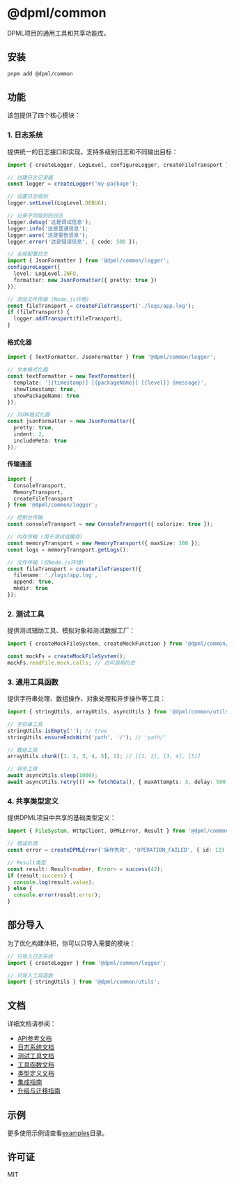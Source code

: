 # @dpml/common

DPML项目的通用工具和共享功能库。

## 安装

```bash
pnpm add @dpml/common
```

## 功能

该包提供了四个核心模块：

### 1. 日志系统

提供统一的日志接口和实现，支持多级别日志和不同输出目标：

```typescript
import { createLogger, LogLevel, configureLogger, createFileTransport } from '@dpml/common/logger';

// 创建日志记录器
const logger = createLogger('my-package');

// 设置日志级别
logger.setLevel(LogLevel.DEBUG);

// 记录不同级别的日志
logger.debug('这是调试信息');
logger.info('这是普通信息');
logger.warn('这是警告信息');
logger.error('这是错误信息', { code: 500 });

// 全局配置日志
import { JsonFormatter } from '@dpml/common/logger';
configureLogger({
  level: LogLevel.INFO,
  formatter: new JsonFormatter({ pretty: true })
});

// 添加文件传输 (Node.js环境)
const fileTransport = createFileTransport('./logs/app.log');
if (fileTransport) {
  logger.addTransport(fileTransport);
}
```

#### 格式化器

```typescript
import { TextFormatter, JsonFormatter } from '@dpml/common/logger';

// 文本格式化器
const textFormatter = new TextFormatter({
  template: '[{timestamp}] [{packageName}] [{level}] {message}',
  showTimestamp: true,
  showPackageName: true
});

// JSON格式化器
const jsonFormatter = new JsonFormatter({
  pretty: true,
  indent: 2,
  includeMeta: true
});
```

#### 传输通道

```typescript
import { 
  ConsoleTransport, 
  MemoryTransport, 
  createFileTransport 
} from '@dpml/common/logger';

// 控制台传输
const consoleTransport = new ConsoleTransport({ colorize: true });

// 内存传输 (用于测试或缓存)
const memoryTransport = new MemoryTransport({ maxSize: 100 });
const logs = memoryTransport.getLogs();

// 文件传输 (仅Node.js环境)
const fileTransport = createFileTransport({
  filename: './logs/app.log',
  append: true,
  mkdir: true
});
```

### 2. 测试工具

提供测试辅助工具、模拟对象和测试数据工厂：

```typescript
import { createMockFileSystem, createMockFunction } from '@dpml/common/testing';

const mockFs = createMockFileSystem();
mockFs.readFile.mock.calls; // 访问调用历史
```

### 3. 通用工具函数

提供字符串处理、数组操作、对象处理和异步操作等工具：

```typescript
import { stringUtils, arrayUtils, asyncUtils } from '@dpml/common/utils';

// 字符串工具
stringUtils.isEmpty(''); // true
stringUtils.ensureEndsWith('path', '/'); // 'path/'

// 数组工具
arrayUtils.chunk([1, 2, 3, 4, 5], 2); // [[1, 2], [3, 4], [5]]

// 异步工具
await asyncUtils.sleep(1000);
await asyncUtils.retry(() => fetchData(), { maxAttempts: 3, delay: 500 });
```

### 4. 共享类型定义

提供DPML项目中共享的基础类型定义：

```typescript
import { FileSystem, HttpClient, DPMLError, Result } from '@dpml/common/types';

// 错误处理
const error = createDPMLError('操作失败', 'OPERATION_FAILED', { id: 123 });

// Result类型
const result: Result<number, Error> = success(42);
if (result.success) {
  console.log(result.value);
} else {
  console.error(result.error);
}
```

## 部分导入

为了优化构建体积，你可以只导入需要的模块：

```typescript
// 只导入日志系统
import { createLogger } from '@dpml/common/logger';

// 只导入工具函数
import { stringUtils } from '@dpml/common/utils';
```

## 文档

详细文档请参阅：

- [API参考文档](./docs/API-Reference.md)
- [日志系统文档](./docs/logger/README.md)
- [测试工具文档](./docs/testing/README.md)
- [工具函数文档](./docs/utils/README.md)
- [类型定义文档](./docs/types/README.md)
- [集成指南](./docs/integration-guide.md)
- [升级与迁移指南](./docs/migration-guide.md)

## 示例

更多使用示例请查看[examples](./examples)目录。

## 许可证

MIT 